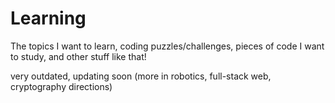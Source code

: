 # Learning

The topics I want to learn, coding puzzles/challenges, pieces of code I want to study, and other stuff like that!

very outdated, updating soon (more in robotics, full-stack web, cryptography directions)
